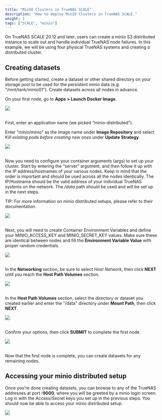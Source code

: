 ```yaml
---
title: "MinIO Clusters in TrueNAS SCALE"
description: "How to deploy MinIO Clusters in TrueNAS SCALE."
weight: 1
tags: ["SCALE", "minio"]
---
```


On TrueNAS SCALE 20.12 and later, users can create a minio S3 distributed instance to scale out and handle individual TrueNAS node failures. In this example, we will be using four physical TrueNAS systems and creating a distributed cluster.

## Creating datasets

Before getting started, create a dataset or other shared directory on your storage pool to be used for the persistent minio data (e.g. "/mnt/tank/minio01"). Create datasets across all nodes in advance.

On your first node, go to **Apps > Launch Docker Image**.

<img src="/images/minIO 1 - Launch Docker Image.png">
<br><br>

First, enter an application name (we picked “minio-distributed").

Enter “minio/minio” as the image name under **Image Repository** and select _Kill existing pods before creating new ones_ under **Update Strategy**.

<img src="/images/minIO 2 - Name Your Instance.png">
<br><br>

Now you need to configure your container arguments (args) to set up your cluster. Start by entering the “server” argument, and then follow it up with the IP address/hostnames of your various nodes. Keep in mind that the order is important and should be used across all the nodes identically. The IP/Hostname should be the valid address of your individual TrueNAS systems on the network. The _/data_ path should be used and will be set up in the next steps.

TIP: For more information on minio distributed setups, please refer to their documentation.

<img src="/images/minIO 3 - Enter Container Args.png">
<br><br>

Next, you will need to create Container Environment Variables and define your MINIO_ACCESS_KEY and MINIO_SECRET_KEY values. Make sure these are identical between nodes and fill the **Environment Variable Value** with proper random credentials.

<img src="/images/minIO 4 - Environmental Variable Name.png">
<br><br>

In the **Networking** section, be sure to select _Host Network_, then click **NEXT** until you reach the **Host Path Volumes** section.

<img src="/images/minIO 5 - Host Network.png">
<br><br>

In the **Host Path Volumes** section, select the directory or dataset you created earlier and enter the "/data" directory under **Mount Path**, then click **NEXT**.

<img src="/images/minIO 6 - Host Path Volumes.png">
<br><br>

Confirm your options, then click **SUBMIT** to complete the first node.

<img src="/images/minIO 7 - Confirm Options.png">
<br><br>

Now that the first node is complete, you can create datasets for any remaining nodes.

## Accessing your minio distributed setup

Once you're done creating datasets, you can browse to any of the TrueNAS addresses at port **:9000**, where you will be greeted by a minio login screen. Log in with the Access/Secret keys you set up in the previous steps. You should now be able to access your minio distributed setup.

<img src="/images/minIO 8 - minIO Login Scren.png">
<br><br>
